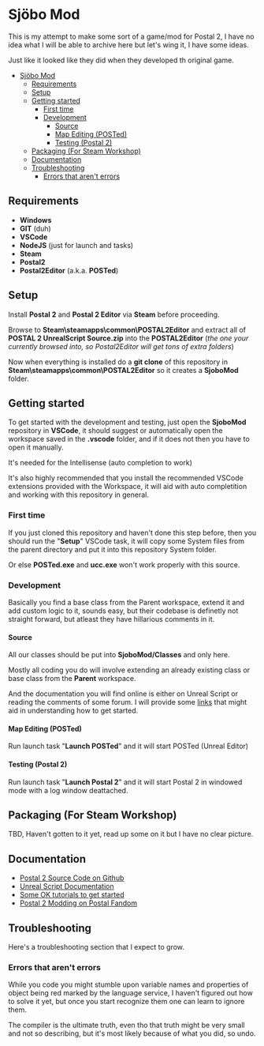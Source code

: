 # Sjöbo Mod

This is my attempt to make some sort of a game/mod for Postal 2, 
I have no idea what I will be able to archive here but let's wing it, I have some ideas. 

Just like it looked like they did when they developed th original game.

- [Sjöbo Mod](#sjöbo-mod)
  - [Requirements](#requirements)
  - [Setup](#setup)
  - [Getting started](#getting-started)
    - [First time](#first-time)
    - [Development](#development)
      - [Source](#source)
      - [Map Editing (POSTed)](#map-editing-posted)
      - [Testing (Postal 2)](#testing-postal-2)
  - [Packaging (For Steam Workshop)](#packaging-for-steam-workshop)
  - [Documentation](#documentation)
  - [Troubleshooting](#troubleshooting)
    - [Errors that aren't errors](#errors-that-arent-errors)


## Requirements
* **Windows**
* **GIT** (duh)
* **VSCode**
* **NodeJS** (just for launch and tasks)
* **Steam**
* **Postal2**
* **Postal2Editor** (a.k.a. **POSTed**)


## Setup
Install **Postal 2** and **Postal 2 Editor** via **Steam** before proceeding.

Browse to **Steam\steamapps\common\POSTAL2Editor**
and extract all of **POSTAL 2 UnrealScript Source.zip** into the **POSTAL2Editor** (_the one your currently browsed into, so Postal2Editor will get tons of extra folders_)

Now when everything is installed do a **git clone** of this repository in
**Steam\steamapps\common\POSTAL2Editor** so it creates a **SjoboMod** folder.


## Getting started
To get started with the development and testing, just open the **SjoboMod** repository in **VSCode**, 
it should suggest or automatically open the workspace saved in the **.vscode** folder, and if it does not then you have to open it manually.

It's needed for the Intellisense (auto completion to work)

It's also highly recommended that you install the recommended VSCode extensions provided with the Workspace, 
it will aid with auto completition and working with this repository in general.

### First time
If you just cloned this repository and haven't done this step before, then you should run the "**Setup**" VSCode task,
it will copy some System files from the parent directory and put it into this repository System folder.

Or else **POSTed.exe** and **ucc.exe** won't work properly with this source. 


### Development
Basically you find a base class from the Parent workspace, extend it and add custom logic to it, 
sounds easy, but their codebase is definetly not straight forward, but atleast they have hillarious comments in it.


#### Source
All our classes should be put into **SjoboMod/Classes** and only here.

Mostly all coding you do will involve extending an already existing class or base class from the **Parent** workspace.

And the documentation you will find online is either on Unreal Script or reading the comments of some forum.
I will provide some [links](#documentation) that might aid in understanding how to get started.


#### Map Editing (POSTed)
Run launch task "**Launch POSTed**" and it will start POSTed (Unreal Editor)


#### Testing (Postal 2)
Run launch task "**Launch Postal 2**" and it will start Postal 2 in windowed mode with a log window deattached.


## Packaging (For Steam Workshop)
TBD, Haven't gotten to it yet, read up some on it but I have no clear picture.


## Documentation
- [Postal 2 Source Code on Github](https://github.com/Kizoky/p2unrealscript)
- [Unreal Script Documentation](https://beyondunrealwiki.github.io/)
- [Some OK tutorials to get started](https://www.moddb.com/games/postal-2/tutorials)
- [Postal 2 Modding on Postal Fandom](https://postal.fandom.com/wiki/POSTAL2_Modding)

## Troubleshooting
Here's a troubleshooting section that I expect to grow.

### Errors that aren't errors
While you code you might stumble upon variable names and properties of object being red marked by the language service,
I haven't figured out how to solve it yet, but once you start recognize them one can learn to ignore them.

The compiler is the ultimate truth, even tho that truth might be very small and not so describing, but it's most likely because of what you did, so undo.
